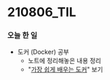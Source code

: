 # 210806_TIL

### 오늘 한 일

* 도커 (Docker) 공부
  - 노트에 정리해놓은 내용 정리
  - "[가장 쉽게 배우는 도커](https://youtu.be/hWPv9LMlme8)" 보기